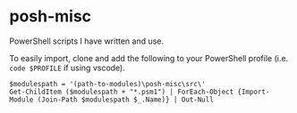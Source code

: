 # posh-misc
PowerShell scripts I have written and use.

To easily import, clone and add the following to your PowerShell profile (i.e. `code $PROFILE` if using vscode).
```
$modulespath = '(path-to-modules)\posh-misc\src\'
Get-ChildItem ($modulespath + "*.psm1") | ForEach-Object {Import-Module (Join-Path $modulespath $_.Name)} | Out-Null
```
